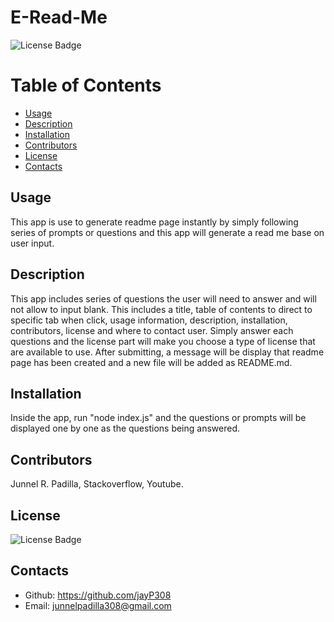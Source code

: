 # E-Read-Me

![License Badge](https://img.shields.io/badge/license-GNU_General_Public_License_v3.0-blue.svg)

# Table of Contents
* [Usage](#usage)
* [Description](#usage)
* [Installation](#installation)
* [Contributors](#contributors)
* [License](#license)
* [Contacts](#contacts)
  
## Usage
This app is use to generate readme page instantly by simply following series of prompts or questions and this app will generate a read me base on user input.
  
## Description
This app includes series of questions the user will need to answer and will not allow to input blank. This includes a title, table of contents to direct to specific tab when click, usage information, description, installation, contributors, license and where to contact user. Simply answer each questions and the license part will make you choose a type of license that are available to use. After submitting, a message will be display that readme page has been created and a new file will be added as README.md.
  
## Installation
Inside the app, run "node index.js" and the questions or prompts will be displayed one by one as the questions being answered.
  
## Contributors
Junnel R. Padilla, Stackoverflow, Youtube.
  
## License
![License Badge](https://img.shields.io/badge/license-GNU_General_Public_License_v3.0-blue.svg)
  
## Contacts
* Github: https://github.com/jayP308
* Email: junnelpadilla308@gmail.com